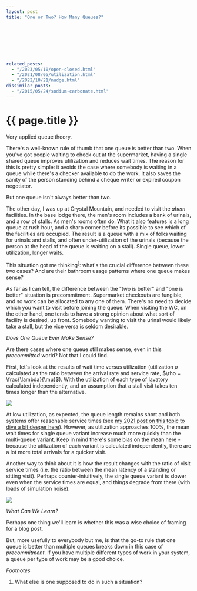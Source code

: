 ```yaml
---
layout: post
title: "One or Two? How Many Queues?"








related_posts:
  - "/2023/05/10/open-closed.html"
  - "/2021/08/05/utilization.html"
  - "/2022/10/21/nudge.html"
dissimilar_posts:
  - "/2015/05/24/sodium-carbonate.html"
---
```

{{ page.title }}
================


<script>
  MathJax = {
    tex: {inlineMath: [['$', '$'], ['\\(', '\\)']]}
  };
</script>
<script id="MathJax-script" async src="https://cdn.jsdelivr.net/npm/mathjax@3/es5/tex-mml-chtml.js"></script>

<p class="meta">Very applied queue theory.</p>

There's a well-known rule of thumb that one queue is better than two. When you've got people waiting to check out at the supermarket, having a single shared queue improves utilization and reduces wait times. The reason for this is pretty simple: it avoids the case where somebody is waiting in a queue while there's a checker available to do the work. It also saves the sanity of the person standing behind a cheque writer or expired coupon negotiator.

But one queue isn't always better than two.

The other day, I was up at Crystal Mountain, and needed to visit the *ahem* facilities. In the base lodge there, the men's room includes a bank of urinals, and a row of stalls. As men's rooms often do. What it also features is a long queue at rush hour, and a sharp corner before its possible to see which of the facilities are occupied. The result is a queue with a mix of folks waiting for urinals and stalls, and often under-utilization of the urinals (because the person at the head of the queue is waiting on a stall). Single queue, lower utilization, longer waits.

This situation got me thinking<sup>[1](#foot1)</sup>: what's the crucial difference between these two cases? And are their bathroom usage patterns where one queue makes sense?

As far as I can tell, the difference between the "two is better" and "one is better" situation is precommitment. Supermarket checkouts are fungible, and so work can be allocated to any one of them. There's no need to decide which you want to visit before joining the queue. When visiting the WC, on the other hand, one tends to have a strong opinion about what sort of facility is desired, up front. Somebody wanting to visit the urinal would likely take a stall, but the vice versa is seldom desirable.

*Does One Queue Ever Make Sense?*

Are there cases where one queue still makes sense, even in this *precommitted* world? Not that I could find.

First, let's look at the results of wait time versus utilization (utilization $\rho$ calculated as the ratio between the arrival rate and service rate, $\rho = \frac{\lambda}{\mu}$). With the utilization of each type of lavatory calculated independently, and an assumption that a stall visit takes ten times longer than the alternative.

![](/blog/images/arrival_rate_avg_wait.png)

At low utilization, as expected, the queue length remains short and both systems offer reasonable service times (see [my 2021 post on this topic to dive a bit deeper here](https://brooker.co.za/blog/2021/08/05/utilization.html)). However, as utilization approaches 100%, the mean wait times for single queue variant increase much more quickly than the multi-queue variant. Keep in mind there's some bias on the mean here - because the utilization of each variant is calculated independently, there are a lot more total arrivals for a quicker visit.

Another way to think about it is how the result changes with the ratio of visit service times (i.e. the ratio between the mean latency of a standing or sitting visit). Perhaps counter-intuitively, the single queue variant is slower even when the service times are equal, and things degrade from there (with loads of simulation noise).

![](/blog/images/speed_ratio_avg_wait_linear.png)

*What Can We Learn?*

Perhaps one thing we'll learn is whether this was a wise choice of framing for a blog post.

But, more usefully to everybody but me, is that the go-to rule that one queue is better than multiple queues breaks down in this case of *precommitment*. If you have multiple different types of work in your system, a queue per type of work may be a good choice.


*Footnotes*

1. <a name="foot1"></a> What else is one supposed to do in such a situation?